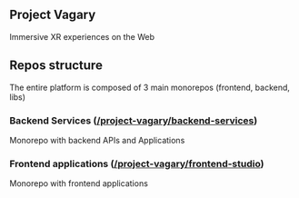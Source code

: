 ## Project Vagary

Immersive XR experiences on the Web

## Repos structure
The entire platform is composed of 3 main monorepos (frontend, backend, libs)

### Backend Services ([/project-vagary/backend-services](https://github.com/project-vagary/backend-services))
Monorepo with backend APIs and Applications

### Frontend applications ([/project-vagary/frontend-studio](https://github.com/project-vagary/frontend-studio))
Monorepo with frontend applications

